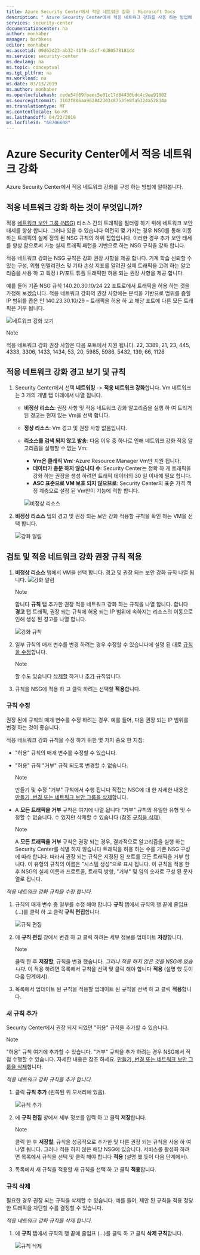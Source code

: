```yaml
---
title: Azure Security Center에서 적응 네트워크 강화 | Microsoft Docs
description: " Azure Security Center에서 적응 네트워크 강화를 사용 하는 방법에 알아봅니다. "
services: security-center
documentationcenter: na
author: monhaber
manager: barbkess
editor: monhaber
ms.assetid: 09d62d23-ab32-41f0-a5cf-8d80578181dd
ms.service: security-center
ms.devlang: na
ms.topic: conceptual
ms.tgt_pltfrm: na
ms.workload: na
ms.date: 03/13/2019
ms.author: monhaber
ms.openlocfilehash: cede54f69fbeec5e01c17d84436bdc4c9ee91002
ms.sourcegitcommit: 3102f886aa962842303c8753fe8fa5324a52834a
ms.translationtype: MT
ms.contentlocale: ko-KR
ms.lasthandoff: 04/23/2019
ms.locfileid: "60706608"
---
```

# <a name="adaptive-network-hardening-in-azure-security-center"></a>Azure Security Center에서 적응 네트워크 강화
Azure Security Center에서 적응 네트워크 강화를 구성 하는 방법에 알아봅니다.

## <a name="what-is-adaptive-network-hardening"></a>적응 네트워크 강화 하는 것이 무엇입니까?
적용 [네트워크 보안 그룹 (NSG)](https://docs.microsoft.com/azure/virtual-network/security-overview) 리소스 간의 트래픽을 필터링 하기 위해 네트워크 보안 태세를 향상 합니다. 그러나 있을 수 있습니다 여전히 몇 가지는 경우 NSG를 통해 이동 하는 트래픽의 실제 정의 된 NSG 규칙의 하위 집합입니다. 이러한 경우 추가 보안 태세를 향상 함으로써 가능 실제 트래픽 패턴을 기반으로 하는 NSG 규칙을 강화 합니다.

적응 네트워크 강화는 NSG 규칙은 강화 권장 사항을 제공 합니다. 기계 학습 신뢰할 수 있는 구성, 위협 인텔리전스 및 기타 손상 지표를 알려진 실제 트래픽을 고려 하는 알고리즘을 사용 하 고 특정 i P/포트 튜플 트래픽만 허용 되는 권장 사항을 제공 합니다.

예를 들어 기존 NSG 규칙 140.20.30.10/24 22 포트로에서 트래픽을 허용 하는 것을 가정해 보겠습니다. 적응 네트워크 강화의 권장 사항에는 분석을 기반으로 범위를 좁힐 IP 범위를 좁은 인 140.23.30.10/29 – 트래픽을 허용 하 고 해당 포트에 다른 모든 트래픽은 거부 됩니다.

![네트워크 강화 보기](./media/security-center-adaptive-network-hardening/traffic-hardening.png)


> [!NOTE]
> 적응 네트워크 강화 권장 사항은 다음 포트에서 지원 됩니다. 22, 3389, 21, 23, 445, 4333, 3306, 1433, 1434, 53, 20, 5985, 5986, 5432, 139, 66, 1128

## <a name="view-adaptive-network-hardening-alerts-and-rules"></a>적응 네트워크 강화 경고 보기 및 규칙

1. Security Center에서 선택 **네트워킹** -> **적응 네트워크 강화**합니다. Vm 네트워크는 3 개의 개별 탭 아래에서 나열 됩니다.
   * **비정상 리소스**: 권장 사항 및 적응 네트워크 강화 알고리즘을 실행 하 여 트리거된 경고는 현재 있는 Vm을 선택 합니다. 
   * **정상 리소스**: Vm 경고 및 권장 사항 없음입니다.
   * **리소스를 검색 되지 않고 발송**: 다음 이유 중 하나로 인해 네트워크 강화 적응 알고리즘을 실행할 수 없는 Vm:
      * **Vm은 클래식 Vm**:-Azure Resource Manager Vm만 지원 됩니다.
      * **데이터가 충분 하지 않습니다 수**: Security Center는 정확 하 게 트래픽을 강화 하는 권장을 생성 하려면 트래픽 데이터의 30 일 이내에 필요 합니다.
      * **ASC 표준으로 VM 보호 되지 않으므로**: Security Center의 표준 가격 책정 계층으로 설정 된 Vm만이 기능에 적합 합니다.

     ![비정상 리소스](./media/security-center-adaptive-network-hardening/unhealthy-resources.png)

2. **비정상 리소스** 탭의 경고 및 권장 되는 보안 강화 적용할 규칙을 확인 하는 VM을 선택 합니다.

    ![강화 알림](./media/security-center-adaptive-network-hardening/hardening-alerts.png)


## <a name="review-and-apply-adaptive-network-hardening-recommended-rules"></a>검토 및 적응 네트워크 강화 권장 규칙 적용

1. **비정상 리소스** 탭에서 VM을 선택 합니다. 경고 및 권장 되는 보안 강화 규칙 나열 됩니다.
   ![강화 알림](./media/security-center-adaptive-network-hardening/hardening-alerts.png)

   > [!NOTE]
   > 합니다 **규칙** 탭 추가한 권장 적응 네트워크 강화 하는 규칙을 나열 합니다. 합니다 **경고** 탭 트래픽, 권장 되는 규칙에 허용 되는 IP 범위에 속하지는 리소스의 이동으로 인해 생성 된 경고를 나열 합니다.

   ![강화 규칙](./media/security-center-adaptive-network-hardening/hardening-rules.png)

2. 일부 규칙의 매개 변수를 변경 하려는 경우 수정할 수 있습니다에 설명 된 대로 [규칙을 수정](#modify-rule)합니다.
   > [!NOTE]
   > 할 수도 있습니다 [삭제할](#delete-rule) 하거나 [추가](#add-rule) 규칙입니다.

3. 규칙을 NSG에 적용 하 고 클릭 하려는 선택할 **적용**합니다. 

### 규칙 수정  <a name ="modify-rule"> </a>

권장 된에 규칙의 매개 변수를 수정 하려는 경우. 예를 들어, 다음 권장 되는 IP 범위를 변경 하는 것이 좋습니다.

적응 네트워크 강화 규칙을 수정 하기 위한 몇 가지 중요 한 지침:

* "허용" 규칙의 매개 변수를 수정할 수 있습니다. 
* "허용" 규칙 "거부" 규칙 되도록 변경할 수 없습니다. 

  > [!NOTE]
  > 만들기 및 수정 "거부" 규칙에서 수행 됩니다 직접는 NSG에 대 한 자세한 내용은 [만들기, 변경 또는 네트워크 보안 그룹을 삭제](https://docs.microsoft.com/azure/virtual-network/manage-network-security-group)합니다.

* A **모든 트래픽을 거부** 규칙은 여기에 나열 됩니다 "거부" 규칙의 유일한 유형 및 수정할 수 없습니다. 수 있지만 삭제할 수 있습니다 (참조 [규칙을 삭제](#delete-rule)).
  > [!NOTE]
  > A **모든 트래픽을 거부** 규칙은 권장 되는 경우, 결과적으로 알고리즘을 실행 하는 Security Center를 식별 하지 않습니다 트래픽을 허용 하는 수를 기존 NSG 구성에 따라 합니다. 따라서 권장 되는 규칙은 지정된 된 포트를 모든 트래픽을 거부 합니다. 이 유형의 규칙의 이름은 "시스템 생성"으로 표시 됩니다. 이 규칙을 적용 한 후 NSG의 실제 이름과 프로토콜, 트래픽 방향, "거부" 및 임의 숫자로 구성 된 문자열로 됩니다.

*적응 네트워크 강화 규칙을 수정 합니다.*

1. 규칙의 매개 변수 중 일부를 수정 해야 합니다 **규칙** 탭에서 규칙의 행 끝에 줄임표 (...)를 클릭 하 고 클릭 **규칙 편집**합니다.

   ![규칙 편집](./media/security-center-adaptive-network-hardening/edit-hard-rule.png)

1. 에 **규칙 편집** 창에서 변경 하 고 클릭 하려는 세부 정보를 업데이트 **저장**합니다.

   > [!NOTE]
   > 클릭 한 후 **저장할**, 규칙을 변경 했습니다. *그러나 적용 하지 않은 것을 NSG에 있습니다.* 이 적용 하려면 목록에서 규칙을 선택 및 클릭 해야 합니다 **적용** (설명 했 듯이 다음 단계에서).

3. 목록에서 업데이트 된 규칙을 적용할 업데이트 된 규칙을 선택 하 고 클릭 **적용**합니다.

### 새 규칙 추가 <a name ="add-rule"> </a>


Security Center에서 권장 되지 되었던 "허용" 규칙을 추가할 수 있습니다.

> [!NOTE]
> "허용" 규칙 여기에 추가할 수 있습니다. "거부" 규칙을 추가 하려는 경우 NSG에서 직접 수행할 수 있습니다. 자세한 내용은 참조 하세요. [만들기, 변경 또는 네트워크 보안 그룹을 삭제](https://docs.microsoft.com/azure/virtual-network/manage-network-security-group)합니다.

*적응 네트워크 강화 규칙을 추가 합니다.*

1. 클릭 **규칙 추가** (왼쪽된 위 모서리에 있음).

   ![규칙 추가](./media/security-center-adaptive-network-hardening/add-hard-rule.png)

1. 에 **규칙 편집** 창에서 세부 정보를 입력 하 고 클릭 **저장**합니다.

   > [!NOTE]
   > 클릭 한 후 **저장할**, 규칙을 성공적으로 추가한 및 다른 권장 되는 규칙을 사용 하 여 나열 됩니다. 그러나 적용 하지 않은 해당 NSG에 있습니다. 서비스를 활성화 하려면 목록에서 규칙을 선택 및 클릭 해야 합니다 **적용** (설명 했 듯이 다음 단계에서).

3. 목록에서 새 규칙을 적용할 새 규칙을 선택 하 고 클릭 **적용**합니다.



### 규칙 삭제 <a name ="delete-rule"> </a>

필요한 경우 권장 되는 규칙을 삭제할 수 있습니다. 예를 들어, 제안 된 규칙을 적용 정당한 트래픽을 차단할 수를 결정할 수 있습니다.

*적응 네트워크 강화 규칙을 삭제 합니다.*

1. 에 **규칙** 탭에서 규칙의 행 끝에 줄임표 (...)를 클릭 하 고 클릭 **삭제 규칙**합니다.

   ![규칙 삭제](./media/security-center-adaptive-network-hardening/delete-hard-rule.png)







 

